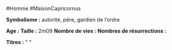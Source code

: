 #Homme #MaisonCapricornus 

**Symbolisme :** autorité, père, gardien de l’ordre

**Age :**
**Taille :** 2m09
**Nombre de vies :**
**Nombres de résurrections :**

**Titres :** 
"
"

